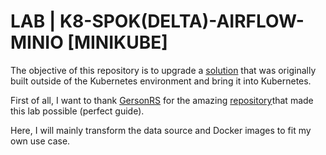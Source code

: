 # LAB | K8-SPOK(DELTA)-AIRFLOW-MINIO [MINIKUBE]

The objective of this repository is to upgrade a [solution](https://github.com/Gabriel-Philot/Case_Breweries_Abinbev) that was originally built outside of the Kubernetes environment and bring it into Kubernetes.

First of all, I want to thank [GersonRS](https://github.com/GersonRS) for the amazing [repository](https://github.com/GersonRS/hands-on-running-spark-jobs-with-airflow)that made this lab possible (perfect guide).

Here, I will mainly transform the data source and Docker images to fit my own use case.

